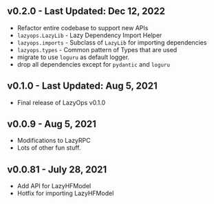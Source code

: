 ## v0.2.0 - Last Updated: Dec 12, 2022
- Refactor entire codebase to support new APIs
- `lazyops.LazyLib` - Lazy Dependency Import Helper
- `lazyops.imports` - Subclass of `LazyLib` for importing dependencies
- `lazyops.types` - Common pattern of Types that are used
- migrate to use `loguru` as default logger.
- drop all dependencies except for `pydantic` and `loguru`


## v0.1.0 - Last Updated: Aug 5, 2021
- Final release of LazyOps v0.1.0


## v0.0.9 - Aug 5, 2021
- Modifications to LazyRPC
- Lots of other fun stuff.

## v0.0.81 - July 28, 2021

- Add API for LazyHFModel
- Hotfix for importing LazyHFModel